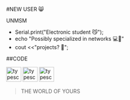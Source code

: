 #NEW USER 😸
> 
UNMSM
* Serial.print("Electronic student 😼");
* echo "Possibly specialized in networks 💻🧨"
* cout <<"projects? 📩";


##CODE
<p align="left">
<a href="https://www.gnu.org/software/bash/" target="_blank" rel="noreferrer"><img src="https://miro.medium.com/v2/resize:fit:600/1*FEE98iWinlZBYkxBAG8MvA.png" alt="typescript" width="40" height="40"/></a>
<a href="https://git-scm.com/" target="_blank" rel="noreferrer"><img src="https://stickermirchi.com/wp-content/uploads/2023/08/Git-Sticker-2-800x800.png" alt="typescript" width="40" height="40"/></a>
<a href="https://www.arduino.cc/" target="_blank" rel="noreferrer"><img src="https://cdn.worldvectorlogo.com/logos/arduino-1.svg" alt="typescript" width="40" height="40"/></a>
</p>

> THE WORLD OF YOURS
